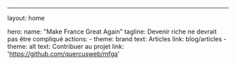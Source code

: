 ---
layout: home

hero:
  name: "Make France Great Again"
  tagline: Devenir riche ne devrait pas être compliqué
  actions:
    - theme: brand
      text: Articles
      link: blog/articles
    - theme: alt
      text: Contribuer au projet
      link: 'https://github.com/quercusweb/mfga'

<iframe srcdoc='<script src="https://widgets.coingecko.com/gecko-coin-price-marquee-widget.js"></script>
<gecko-coin-price-marquee-widget locale="en" dark-mode="true" coin-ids="bitcoin,ethereum,solana,avalanche-2,dogecoin,cardano,the-open-network,ripple" initial-currency="usd"></gecko-coin-price-marquee-widget>
' width="100%" height="100%" style="border:none;" marginwidth="0" marginheight="0"></iframe>
features:
  - title: Bourse
    link: bourse/indices
    details:
      Tout ce qu'il faut savoir sur les actions individuels, comment bien investir.
    icon: <img width="64" height="64" src="https://img.icons8.com/arcade/64/bullish.png" alt="bullish"/>
  - title: Cryptomonnaie
    link: crypto/crypto
    details:
      Tout ce qu'il faut savoir sur les actions individuels, comment bien investir.
    icon: <img width="64" height="64" src="https://img.icons8.com/arcade/64/bullish.png" alt="bullish"/>
  - title: Immobilier
    link: immo/rp
    details:
      Tout ce qu'il faut savoir sur les actions individuels, comment bien investir.
    icon: <img width="64" height="64" src="https://img.icons8.com/arcade/64/bullish.png" alt="bullish"/>
  - title: Immobilier
    link: immo/rp
    details:
      Tout ce qu'il faut savoir sur les actions individuels, comment bien investir.
    icon: <img width="64" height="64" src="https://img.icons8.com/arcade/64/bullish.png" alt="bullish"/>
  - title: Immobilier
    link: immo/rp
    details:
      Tout ce qu'il faut savoir sur les actions individuels, comment bien investir.
    icon: <img width="64" height="64" src="https://img.icons8.com/arcade/64/bullish.png" alt="bullish"/>
  - title: Immobilier
    link: immo/rp
    details:
      Tout ce qu'il faut savoir sur les actions individuels, comment bien investir.
    icon: <img width="64" height="64" src="https://img.icons8.com/arcade/64/bullish.png" alt="bullish"/>
